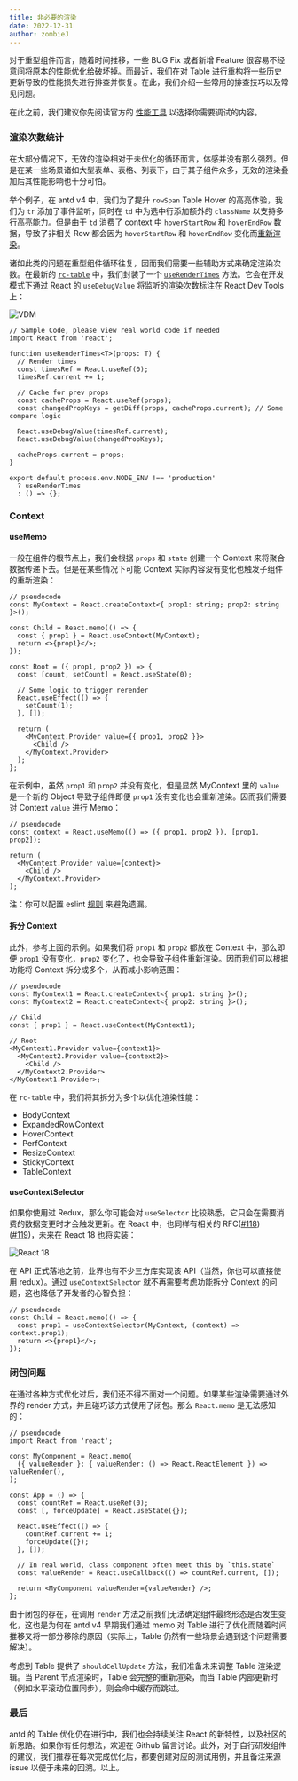 ```yaml
---
title: 非必要的渲染
date: 2022-12-31
author: zombieJ
---
```


对于重型组件而言，随着时间推移，一些 BUG Fix 或者新增 Feature 很容易不经意间将原本的性能优化给破坏掉。而最近，我们在对 Table 进行重构将一些历史更新导致的性能损失进行排查并恢复。在此，我们介绍一些常用的排查技巧以及常见问题。

在此之前，我们建议你先阅读官方的 [性能工具](https://reactjs.org/docs/perf.html) 以选择你需要调试的内容。

### 渲染次数统计

在大部分情况下，无效的渲染相对于未优化的循环而言，体感并没有那么强烈。但是在某一些场景诸如大型表单、表格、列表下，由于其子组件众多，无效的渲染叠加后其性能影响也十分可怕。

举个例子，在 antd v4 中，我们为了提升 `rowSpan` Table Hover 的高亮体验，我们为 `tr` 添加了事件监听，同时在 `td` 中为选中行添加额外的 `className` 以支持多行高亮能力。但是由于 `td` 消费了 context 中 `hoverStartRow` 和 `hoverEndRow` 数据，导致了非相关 Row 都会因为 `hoverStartRow` 和 `hoverEndRow` 变化而[重新渲染](https://github.com/ant-design/ant-design/issues/33342)。

诸如此类的问题在重型组件循环往复，因而我们需要一些辅助方式来确定渲染次数。在最新的 [`rc-table`](https://github.com/react-component/table) 中，我们封装了一个 [`useRenderTimes`](https://github.com/react-component/table/blob/ecf3fdb77523b370ee86e19164e95f00e65281a8/src/hooks/useRenderTimes.tsx) 方法。它会在开发模式下通过 React 的 `useDebugValue` 将监听的渲染次数标注在 React Dev Tools 上：

![VDM](https://mdn.alipayobjects.com/huamei_7uahnr/afts/img/A*vlwQQIcEXFkAAAAAAAAAAAAADrJ8AQ/original)

```tsx
// Sample Code, please view real world code if needed
import React from 'react';

function useRenderTimes<T>(props: T) {
  // Render times
  const timesRef = React.useRef(0);
  timesRef.current += 1;

  // Cache for prev props
  const cacheProps = React.useRef(props);
  const changedPropKeys = getDiff(props, cacheProps.current); // Some compare logic

  React.useDebugValue(timesRef.current);
  React.useDebugValue(changedPropKeys);

  cacheProps.current = props;
}

export default process.env.NODE_ENV !== 'production'
  ? useRenderTimes
  : () => {};
```

### Context

#### useMemo

一般在组件的根节点上，我们会根据 `props` 和 `state` 创建一个 Context 来将聚合数据传递下去。但是在某些情况下可能 Context 实际内容没有变化也触发子组件的重新渲染：

```tsx
// pseudocode
const MyContext = React.createContext<{ prop1: string; prop2: string }>();

const Child = React.memo(() => {
  const { prop1 } = React.useContext(MyContext);
  return <>{prop1}</>;
});

const Root = ({ prop1, prop2 }) => {
  const [count, setCount] = React.useState(0);

  // Some logic to trigger rerender
  React.useEffect(() => {
    setCount(1);
  }, []);

  return (
    <MyContext.Provider value={{ prop1, prop2 }}>
      <Child />
    </MyContext.Provider>
  );
};
```

在示例中，虽然 `prop1` 和 `prop2` 并没有变化，但是显然 MyContext 里的 `value` 是一个新的 Object 导致子组件即便 `prop1` 没有变化也会重新渲染。因而我们需要对 Context `value` 进行 Memo：

```tsx
// pseudocode
const context = React.useMemo(() => ({ prop1, prop2 }), [prop1, prop2]);

return (
  <MyContext.Provider value={context}>
    <Child />
  </MyContext.Provider>
);
```

注：你可以配置 eslint [规则](https://github.com/jsx-eslint/eslint-plugin-react/blob/3256c92ca1b3bc7ec3461a89c278c797e7dc18cb/docs/rules/jsx-no-constructed-context-values.md) 来避免遗漏。

#### 拆分 Context

此外，参考上面的示例。如果我们将 `prop1` 和 `prop2` 都放在 Context 中，那么即便 `prop1` 没有变化，`prop2` 变化了，也会导致子组件重新渲染。因而我们可以根据功能将 Context 拆分成多个，从而减小影响范围：

```tsx
// pseudocode
const MyContext1 = React.createContext<{ prop1: string }>();
const MyContext2 = React.createContext<{ prop2: string }>();

// Child
const { prop1 } = React.useContext(MyContext1);

// Root
<MyContext1.Provider value={context1}>
  <MyContext2.Provider value={context2}>
    <Child />
  </MyContext2.Provider>
</MyContext1.Provider>;
```

在 `rc-table` 中，我们将其拆分为多个以优化渲染性能：

- BodyContext
- ExpandedRowContext
- HoverContext
- PerfContext
- ResizeContext
- StickyContext
- TableContext

#### useContextSelector

如果你使用过 Redux，那么你可能会对 `useSelector` 比较熟悉，它只会在需要消费的数据变更时才会触发更新。在 React 中，也同样有相关的 RFC([#118](https://github.com/reactjs/rfcs/pull/118))([#119](https://github.com/reactjs/rfcs/pull/119))，未来在 React 18 也将实装：

![React 18](https://mdn.alipayobjects.com/huamei_7uahnr/afts/img/A*-UFKR7TTSv0AAAAAAAAAAAAADrJ8AQ/original)

在 API 正式落地之前，业界也有不少三方库实现该 API（当然，你也可以直接使用 redux）。通过 `useContextSelector` 就不再需要考虑功能拆分 Context 的问题，这也降低了开发者的心智负担：

```tsx
// pseudocode
const Child = React.memo(() => {
  const prop1 = useContextSelector(MyContext, (context) => context.prop1);
  return <>{prop1}</>;
});
```

### 闭包问题

在通过各种方式优化过后，我们还不得不面对一个问题。如果某些渲染需要通过外界的 render 方式，并且碰巧该方式使用了闭包。那么 `React.memo` 是无法感知的：

```tsx
// pseudocode
import React from 'react';

const MyComponent = React.memo(
  ({ valueRender }: { valueRender: () => React.ReactElement }) => valueRender(),
);

const App = () => {
  const countRef = React.useRef(0);
  const [, forceUpdate] = React.useState({});

  React.useEffect(() => {
    countRef.current += 1;
    forceUpdate({});
  }, []);

  // In real world, class component often meet this by `this.state`
  const valueRender = React.useCallback(() => countRef.current, []);

  return <MyComponent valueRender={valueRender} />;
};
```

由于闭包的存在，在调用 `render` 方法之前我们无法确定组件最终形态是否发生变化，这也是为何在 antd v4 早期我们通过 memo 对 Table 进行了优化而随着时间推移又将一部分移除的原因（实际上，Table 仍然有一些场景会遇到这个问题需要解决）。

考虑到 Table 提供了 `shouldCellUpdate` 方法，我们准备未来调整 Table 渲染逻辑。当 Parent 节点渲染时，Table 会完整的重新渲染，而当 Table 内部更新时（例如水平滚动位置同步），则会命中缓存而跳过。

### 最后

antd 的 Table 优化仍在进行中，我们也会持续关注 React 的新特性，以及社区的新思路。如果你有任何想法，欢迎在 Github 留言讨论。此外，对于自行研发组件的建议，我们推荐在每次完成优化后，都要创建对应的测试用例，并且备注来源 issue 以便于未来的回溯。以上。
